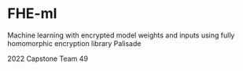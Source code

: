 # FHE-ml
Machine learning with encrypted model weights and inputs using fully homomorphic encryption library Palisade

2022 Capstone Team 49
